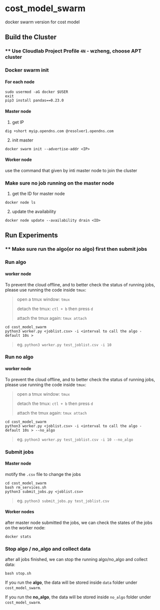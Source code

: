 # cost_model_swarm
docker swarm version for cost model


## Build the Cluster 
### ** Use Cloudlab Project Profile `4N` - wzheng, choose APT cluster

### Docker swarm init


#### For each node

```
sudo usermod -aG docker $USER
exit
pip3 install pandas==0.23.0
```


#### Master node

1. get IP 

```
dig +short myip.opendns.com @resolver1.opendns.com
```

2. init master

```
docker swarm init --advertise-addr <IP>
```

#### Worker node

use the command that given by inti master node to join the cluster



### Make sure no job running on the master node

1. get the ID for master node

```
docker node ls 
```

2. update the availability

```
docker node update --availability drain <ID> 
```





## Run Experiments

### ** Make sure run the algo(or no algo) first then submit jobs



### Run algo

#### worker node

To prevent the cloud offline, and to better check the status of running jobs, please use running the code inside `tmux`:

> open a tmux window: `tmux`
>
> detach the tmux: `ctl + b` then press `d`
>
> attach the tmux again: `tmux attach`



```
cd cost_model_swarm
python3 worker.py <joblist.csv> -i <interval to call the algo - default 10s > 
```

>eg. `python3 worker.py test_joblist.csv -i 10 `



### Run no algo

#### worker node

To prevent the cloud offline, and to better check the status of running jobs, please use running the code inside `tmux`:

> open a tmux window: `tmux`
>
> detach the tmux: `ctl + b` then press `d`
>
> attach the tmux again: `tmux attach`



```
cd cost_model_swarm
python3 worker.py <joblist.csv> -i <interval to call the algo - default 10s > --no_algo
```

>eg. `python3 worker.py test_joblist.csv -i 10 --no_algo ` 



### Submit jobs

#### Master node

motify the `.csv` file to change the jobs

```
cd cost_model_swarm
bash rm_services.sh
python3 submit_jobs.py <joblist.csv>
```

>eg. `python3 submit_jobs.py test_joblist.csv `



#### Worker nodes

after master node submitted the jobs, we can check the states of the jobs on the worker node:

```
docker stats
```



### Stop algo / no_algo and collect data

after all jobs finished, we can stop the running algo/no_algo and collect data:

```
bash stop.sh
```

If you run the **algo**, the data will be stored inside `data` folder under `cost_model_swarm`.

If you run the **no_algo**, the data will be stored inside `no_algo` folder under `cost_model_swarm`.

